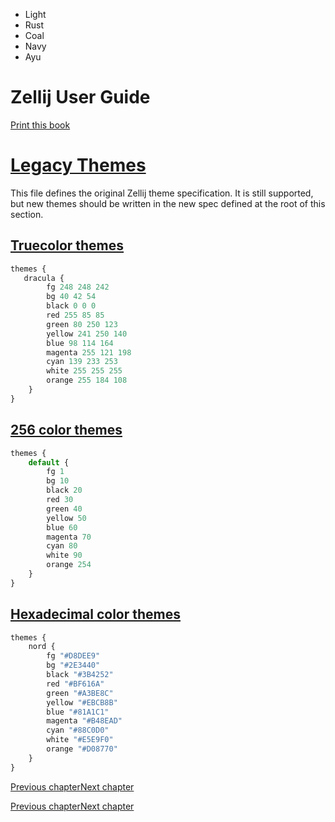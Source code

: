 - Light
- Rust
- Coal
- Navy
- Ayu

# Zellij User Guide

[Print this book](print.html "Print this book")

# [Legacy Themes](legacy-themes.html\#legacy-themes)

This file defines the original Zellij theme specification. It is still supported, but new themes should be written in the new spec defined at the root of this section.

## [Truecolor themes](legacy-themes.html\#truecolor-themes)

```javascript
themes {
   dracula {
        fg 248 248 242
        bg 40 42 54
        black 0 0 0
        red 255 85 85
        green 80 250 123
        yellow 241 250 140
        blue 98 114 164
        magenta 255 121 198
        cyan 139 233 253
        white 255 255 255
        orange 255 184 108
    }
}

```

## [256 color themes](legacy-themes.html\#256-color-themes)

```javascript
themes {
    default {
        fg 1
        bg 10
        black 20
        red 30
        green 40
        yellow 50
        blue 60
        magenta 70
        cyan 80
        white 90
        orange 254
    }
}

```

## [Hexadecimal color themes](legacy-themes.html\#hexadecimal-color-themes)

```javascript
themes {
    nord {
        fg "#D8DEE9"
        bg "#2E3440"
        black "#3B4252"
        red "#BF616A"
        green "#A3BE8C"
        yellow "#EBCB8B"
        blue "#81A1C1"
        magenta "#B48EAD"
        cyan "#88C0D0"
        white "#E5E9F0"
        orange "#D08770"
    }
}

```

[Previous chapter](theme-list.html.md "Previous chapter")[Next chapter](command-line-options.html "Next chapter")

[Previous chapter](theme-list.html.md "Previous chapter")[Next chapter](command-line-options.html "Next chapter")

